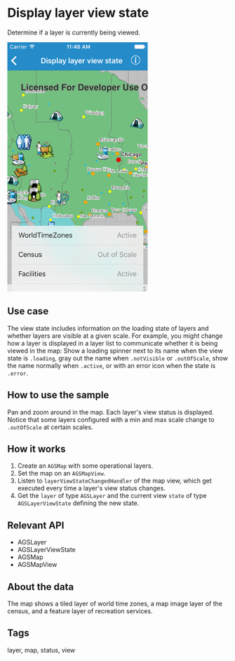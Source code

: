 # Display layer view state

Determine if a layer is currently being viewed.

![Image of display layer view state](display-layer-view-state.png)

## Use case

The view state includes information on the loading state of layers and whether layers are visible at a given scale. For example, you might change how a layer is displayed in a layer list to communicate whether it is being viewed in the map: Show a loading spinner next to its name when the view state is `.loading`, gray out the name when `.notVisible` or `.outOfScale`, show the name normally when `.active`, or with an error icon when the state is `.error`.

## How to use the sample

Pan and zoom around in the map. Each layer's view status is displayed. Notice that some layers configured with a min and max scale change to `.outOfScale` at certain scales.


## How it works

1. Create an `AGSMap` with some operational layers.
2. Set the map on an `AGSMapView`.
3. Listen to `layerViewStateChangedHandler` of the map view, which get executed every time a layer's view status changes.
4. Get the `layer` of type `AGSLayer` and the current view `state` of type `AGSLayerViewState` defining the new state.


## Relevant API

* AGSLayer
* AGSLayerViewState
* AGSMap
* AGSMapView

## About the data

The map shows a tiled layer of world time zones, a map image layer of the census, and a feature layer of recreation services.

## Tags

layer, map, status, view
